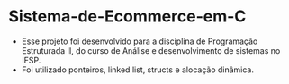 # Sistema-de-Ecommerce-em-C

- Esse projeto foi desenvolvido para a disciplina de Programação Estruturada II, do curso de Análise e desenvolvimento de sistemas no IFSP.
- Foi utilizado ponteiros, linked list, structs e alocação dinâmica.
